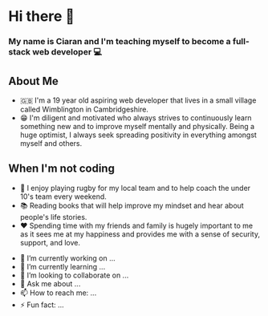 # Hi there 👋
### My name is Ciaran and I'm teaching myself to become a full-stack web developer 💻


## About Me
* 🇬🇧 I'm a 19 year old aspiring web developer that lives in a small village called Wimblington in Cambridgeshire.
* 😁 I'm diligent and motivated who always strives to continuously learn something new and to improve myself mentally and physically. Being a huge optimist, I always seek spreading positivity in everything amongst myself and others.


## When I'm not coding
* 🏉 I enjoy playing rugby for my local team and to help coach the under 10's team every weekend.
* 📚 Reading books that will help improve my mindset and hear about people's life stories.
* ❤️ Spending time with my friends and family is hugely important to me as it sees me at my happiness and provides me with a sense of security, support, and love.


- 🔭 I’m currently working on ...
- 🌱 I’m currently learning ...
- 👯 I’m looking to collaborate on ...
- 💬 Ask me about ...
- 📫 How to reach me: ...
- ⚡ Fun fact: ...
